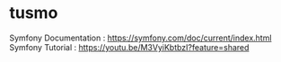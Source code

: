 # tusmo

Symfony Documentation : https://symfony.com/doc/current/index.html
Symfony Tutorial : https://youtu.be/M3VyiKbtbzI?feature=shared
